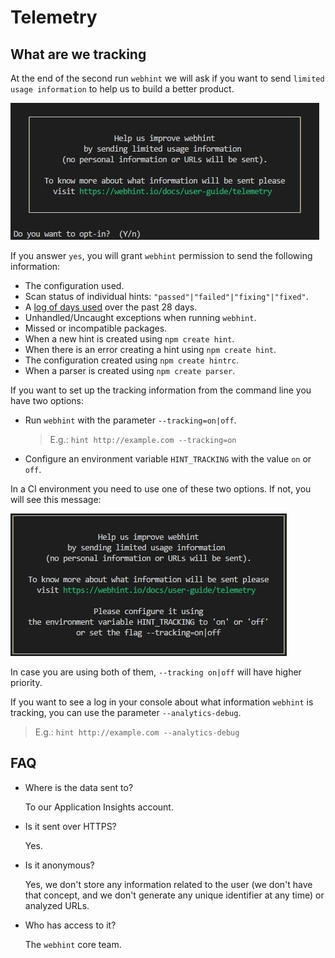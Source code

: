 # Telemetry

## What are we tracking

At the end of the second run `webhint` we will ask if you want to
send `limited usage information` to help us to build a better product.

![Example output for the telemetry question](images/telemetryquestion.jpg)

If you answer `yes`, you will grant `webhint` permission to send the
following information:

* The configuration used.
* Scan status of individual hints: `"passed"|"failed"|"fixing"|"fixed"`.
* A [log of days used](https://github.com/webhintio/hint/issues/3056#issuecomment-538142964)
  over the past 28 days.
* Unhandled/Uncaught exceptions when running `webhint`.
* Missed or incompatible packages.
* When a new hint is created using `npm create hint`.
* When there is an error creating a hint using `npm create hint`.
* The configuration created using `npm create hintrc`.
* When a parser is created using `npm create parser`.

If you want to set up the tracking information from the command line you
have two options:

* Run `webhint` with the parameter `--tracking=on|off`.
  > E.g.: `hint http://example.com --tracking=on`
* Configure an environment variable `HINT_TRACKING` with the
  value `on` or `off`.

In a CI environment you need to use one of these two options. If not,
you will see this message:

![Example output for the telemetry message](images/telemetrycimessage.jpg)

In case you are using both of them, `--tracking on|off` will have
higher priority.

If you want to see a log in your console about what information `webhint`
is tracking, you can use the parameter `--analytics-debug`.

>E.g.: `hint http://example.com --analytics-debug`

## FAQ

* Where is the data sent to?

  To our Application Insights account.

* Is it sent over HTTPS?

  Yes.

* Is it anonymous?

  Yes, we don't store any information related to the user (we don't have
  that concept, and we don't generate any unique identifier at any time)
  or analyzed URLs.

* Who has access to it?

  The `webhint` core team.
